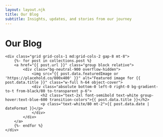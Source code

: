 ```yaml
---
layout: layout.njk
title: Our Blog
subtitle: Insights, updates, and stories from our journey
---
```

<div class="max-w-wide mx-auto">
    <h1>Our Blog</h1>

    <div class="grid grid-cols-1 md:grid-cols-2 gap-8 mt-8">
        {%- for post in collections.post %}
        <a href="{{ post.url }}" class="group block relative">
            <div class="bg-neutral-900 overflow-hidden">
                <img src="{{ post.data.featuredImage or 'https://placehold.co/800x400' }}" alt="Featured image for {{ post.data.title }}" class="w-full h-64 object-cover">
                <div class="absolute bottom-0 left-0 right-0 bg-gradient-to-t from-black/80 to-transparent p-6">
                    <h2 class="text-2xl font-semibold text-white group-hover:text-blue-600 transition-colors">{{ post.data.title }}</h2>
                    <p class="text-white/80 mt-2">{{ post.data.date | dateFormat }}</p>
                </div>
            </div>
        </a>
        {%- endfor %}
    </div>
</div>